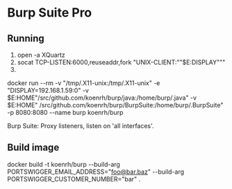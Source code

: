 # Burp Suite Pro

## Running

1. open -a XQuartz
2. socat TCP-LISTEN:6000,reuseaddr,fork "UNIX-CLIENT:\""$E:DISPLAY"\""
3.
docker run --rm -v "/tmp/.X11-unix:/tmp/.X11-unix" -e "DISPLAY=192.168.1.59:0" -v $E:HOME"/src/github.com/koenrh/burp/java:/home/burp/.java" -v $E:HOME" /src/github.com/koenrh/burp/BurpSuite:/home/burp/.BurpSuite" -p 8080:8080 --name burp koenrh/burp


Burp Suite: Proxy listeners, listen on 'all interfaces'.




## Build image

docker build -t koenrh/burp --build-arg PORTSWIGGER_EMAIL_ADDRESS="foo@bar.baz" --build-arg PORTSWIGGER_CUSTOMER_NUMBER="bar" .
